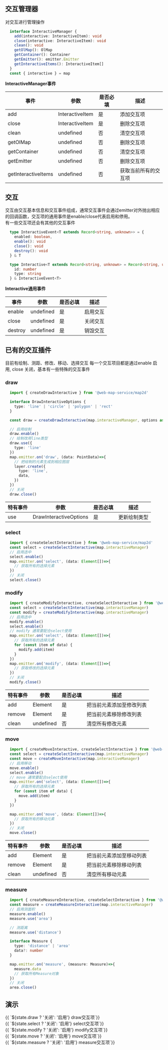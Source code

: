 ## 交互管理器
对交互进行管理操作

```ts
  interface InteractiveManager {
    add(interactive: InteractiveItem): void
    close(interactive: InteractiveItem): void
    clean(): void
    getOlMap(): OlMap
    getContainer(): Container
    getEmitter(): emitter.Emitter
    getInteractiveItems(): InteractiveItem[]
  }
  const { interactive } = map
```

**InteractiveManager事件**

| 事件      |    参数    |  是否必填   |     描述    |
| -----------  |  ----------|----------   | ----------- |
| add   | InteractiveItem |   是     | 添加交互项 |
| close   | InteractiveItem   |   是   | 删除交互项 |
| clean   |  undefined  |     否      | 清空交互项 |
| getOlMap   | undefined   |   否   | 删除交互项 |
| getContainer   |  undefined  |     否      | 清空交互项 |
| getEmitter   | undefined   |   否   | 删除交互项 |
| getInteractiveItems   | undefined   |   否   | 获取当前所有的交互项 |

## 交互
交互由交互基本信息和交互事件组成，通常交互事件会通过emitter对外抛出相应的回调函数，交互项的通用事件是enable/close代表启用和停用。  
有一些交互项还会有其他的交互事件  

```ts
  type InteractiveEvent<T extends Record<string, unknown>> = {
    enabled: boolean,
    enable(): void 
    close(): void
    destroy(): void
  } & T

  type Interactive<T extends Record<string, unknown> = Record<string, unknown>> = {
    id: number
    type: string
  } & InteractiveEvent<T>
```

**Interactive通用事件**


| 事件      |    参数    |  是否必填   |     描述    |
| -----------  |  ----------|----------   | ----------- |
| enable    |  undefined  |     是      |  启用交互 |
| close   | undefined   |   是   | 关闭交互 |
| destroy | undefined   |   是   | 销毁交互 |

## 已有的交互插件
目前有绘制、测距、修改、移动、选择交互
每一个交互项目都是通过enable 启用, close 关闭，基本有一些特殊的交互事件

### draw
```ts
  import { createDrawInteractive } from '@web-map-service/map2d'

  interface DrawInteractiveOptions {
    type: 'line' | 'circle' | 'polygon' | 'rect'
  }

  const draw = createDrawInteractive(map.interactiveManager, options as DrawInteractiveOptions)

  // 启用绘制
  draw.enable()
  // 绘制改用line类型
  draw.use({
    type: 'line'
  })
  map.emitter.on('draw', (data: PointData)=>{
    // 把绘制的元素生成到相应图层
    layer.create({
      type: 'line',
      data,
    })
  })
  // 关闭
  draw.close()

```

| 特有事件      |    参数    |  是否必填   |     描述    |
| -----------  |  ----------|----------   | ----------- |
| use    |  DrawInteractiveOptions  |     是      |  更新绘制类型 |

### select
```ts
  import { createSelectInteractive } from '@web-map-service/map2d'
  const select = createSelectInteractive(map.interactiveManager)
  // 启用选中
  select.enable()
  map.emitter.on('select', (data: Element[])=>{
    // 获取所有的选择元素
  })
  // 关闭
  select.close()
```
### modify
```ts
  import { createModifyInteractive, createSelectInteractive } from '@web-map-service/map2d'
  const select = createSelectInteractive(map.interactiveManager)
  const modify = createModifyInteractive(map.interactiveManager)
  // 启用选中
  modify.enable()
  select.enable()
  // modify 通常要配合select使用
  map.emitter.on('select', (data: Element[])=>{
    // 获取所有的选择元素
    for (const item of data) {
      modify.add(item)
    }
  })
  map.emitter.on('modify', (data: Element[])=>{
    // 获取修改的选择元素
  })
  // 关闭
  modify.close()
```
| 特有事件      |    参数    |  是否必填   |     描述    |
| -----------  |  ----------|----------   | ----------- |
| add    |  Element  |     是      |  把当前元素添加至修改列表 |
| remove    |  Element  |     是      |  把当前元素移除修改列表 |
| clean  |  undefined  |     否      |  清空所有修改元素 |

### move
```ts
  import { createMoveInteractive, createSelectInteractive } from '@web-map-service/map2d'
  const select = createSelectInteractive(map.interactiveManager)
  const move = createMoveInteractive(map.interactiveManager)
  // 启用移动
  move.enable()
  select.enable()
  // move 通常要配合select使用
  map.emitter.on('select', (data: Element[])=>{
    // 获取所有的选择元素
    for (const item of data) {
      move.add(item)
    }
  })

  map.emitter.on('move', (data: Element[])=>{
    // 获取所有的移动元素
  })
  // 关闭
  move.close()
```
| 特有事件      |    参数    |  是否必填   |     描述    |
| -----------  |  ----------|----------   | ----------- |
| add    |  Element  |     是      |  把当前元素添加至移动列表 |
| remove    |  Element  |     是      |  把当前元素移除移动列表 |
| clean  |  undefined  |     否      |  清空所有移动元素 |

### measure
```ts
  import { createMeasureInteractive, createSelectInteractive } from '@web-map-service/map2d'
  const measure = createMeasureInteractive(map.interactiveManager)
  // 启用测面积
  measure.enable()
  measure.use('area')

  // 测距离
  measure.use('distance')

  interface Measure {
    type: 'distance' | 'area'
    data?: number
  }

  map.emitter.on('measure', (measure: Measure)=>{
    measure.data
    // 获取所有Measure对象
  })
  // 关闭
  area.close()
```


## 演示

<div class="w-[500px] h-[700px]">
  <div class="flex w-full flex-col">
    <div class="flex mb-2 items-center">
      <el-select :modelValue="state.drawType" @change="changeDrawType">
        <el-option value="circle" label="绘制圆形"></el-option>
        <el-option value="polygon" label="绘制多边形"></el-option>
        <el-option value="line" label="绘制线段"></el-option>
      </el-select>
      <el-button class="ml-2 " @click="switcher('draw', !state.draw)" type="primary">{{ `${state.draw ? '关闭': '启用'} draw交互项`}}</el-button>
    </div>
    <div class="flex mb-2">
      <el-button class="mr-2" @click="switcher('select', !state.select)" type="primary">{{ `${state.select ? '关闭': '启用'} select交互项`}}</el-button>
    </div>
    <div class="flex mb-2">
      <el-button class="mr-2"  @click="switcher('modify', !state.modify)" type="primary">{{ `${state.modify ? '关闭': '启用'} modify交互项`}}</el-button>
    </div>
    <div class="flex mb-2">
      <el-button class="mr-2"  @click="switcher('move', !state.move)" type="primary">{{ `${state.move ? '关闭': '启用'} move交互项`}}</el-button>
    </div>
    <div class="flex mb-2">
      <el-select :modelValue="state.measureType" @change="changeMeasureType">
        <el-option value="distance" label="测距"></el-option>
        <el-option value="area" label="测面积"></el-option>
      </el-select>
      <el-button class="ml-2 mr-2"  @click="switcher('measure', !state.measure)" type="primary">{{ `${state.measure ? '关闭': '启用'} measure交互项`}}</el-button>
    </div>
  </div>
  <div class="w-[500px] h-[500px] border" ref="mapRef"></div>
</div>

<script setup lang="ts">
  import { createMap } from "@web-map-service/map2d";
  import { ref, onMounted, reactive } from 'vue'
  import { createMeasureInteractive, createSelectInteractive, createModifyInteractive, createMoveInteractive, createDrawInteractive } from '@web-map-service/map2d'

  const state = reactive({
    draw: false,
    drawType: 'circle',
    select: false,
    move: false,
    modify: false,
    measure: false,
    measureType: 'distance',
  })

  const mapRef = ref<HTMLElement>()
  let map
  let interactiveManager

  let [draw, select, move, modify, measure] = []

  function changeDrawType(type) {
    state.drawType = type
    draw.use(type)
  }

  function changeMeasureType(type) {
    state.measureType = type
    measure.use(type)
  }

  function switcher(type, status) {
    if (status) {
      enable(type)
      return
    }
    close(type)
  }

  function enable(type) {
    switch(type) {
      case 'draw': 
        draw.enable()
        break
      case 'select': 
        select.enable()
        break
      case 'move': 
        move.enable()
        break
      case 'modify': 
        modify.enable()
        break
      case 'measure': 
        measure.enable()
        break
    }
    state[type] = true
  }

  function close(type) {
    switch(type) {
      case 'draw': 
        draw.close()
        break
      case 'select': 
        select.close()
        break
      case 'move': 
        move.close()
        break
      case 'modify': 
        modify.close()
        break
      case 'measure': 
        measure.close()
        break
    }
    state[type] = false
  }

  onMounted(()=> {
    map = createMap({
      el: mapRef.value,
    })

    const layer = map.container.layerManager.create()

    interactiveManager = map.interactiveManager;
    draw = createDrawInteractive(interactiveManager)
    select = createSelectInteractive(interactiveManager)
    move = createMoveInteractive(interactiveManager)
    modify = createModifyInteractive(interactiveManager)
    measure = createMeasureInteractive(interactiveManager)

    const element4 = layer.create({
      type: 'image',
      style: {
        stroke: {
          color: 'red'
        }
      },
      rotate: 30,
      image: {
        src: 'https://raw.githubusercontent.com/zhuyue6/web-map-service/main/public/images/position.png'
      },
      data: [6000, 6000]
    })

    map.emitter.on('select', (data: Element[])=>{
      // 获取所有的选择元素
      move.clean()
      modify.clean()
      for (const item of data) {
        move.add(item)
        modify.add(item)
      }
    })

    changeDrawType(state.drawType)
    changeMeasureType(state.measureType)
    map.emitter.on('draw', (data: PointData)=>{
      // 把绘制的元素生成到相应图层
      layer.create(data)
    })
  })
</script>